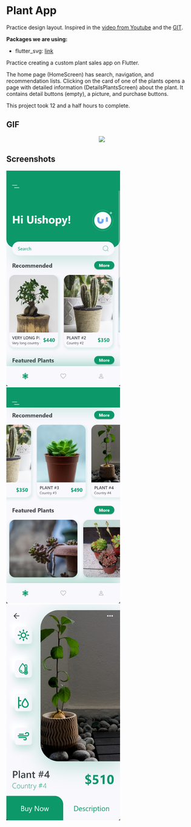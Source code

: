 # Plant App

Practice design layout. Inspired in the [video from Youtube](https://youtu.be/LN668OAUrK4) and the [GIT](https://github.com/abuanwar072/Plant-App-Flutter-UI).

**Packages we are using:**

- flutter_svg: [link](https://pub.dev/packages/flutter_svg)

Practice creating a custom plant sales app on Flutter.

The home page (HomeScreen) has search, navigation, and recommendation lists.
Clicking on the card of one of the plants opens a page with detailed information (DetailsPlantsScreen) about the plant. It contains detail buttons (empty), a picture, and purchase buttons.

This project took 12 and a half hours to complete.

## GIF
<p align="center">
<img src="https://github.com/Luwirispok/layout_practice_plant_app/blob/master/screenshots/demo21.gif" height="700">
</p>

## Screenshots
<p>
<img src="https://github.com/Luwirispok/layout_practice_plant_app/blob/master/screenshots/1.png" width="300">
<img src="https://github.com/Luwirispok/layout_practice_plant_app/blob/master/screenshots/2.png" width="300">
<img src="https://github.com/Luwirispok/layout_practice_plant_app/blob/master/screenshots/3.png" width="300">
</p>
